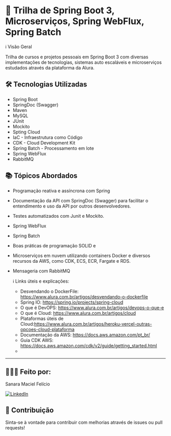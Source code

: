 # 🚀 Trilha de Spring Boot 3, Microserviços, Spring WebFlux, Spring Batch


ℹ️ Visão Geral

Trilha de cursos e projetos pessoais em Spring Boot 3 com diversas implementações de tecnologias, sistemas auto escaláveis e microserviços estudados através da plataforma da Alura.

## 🛠️ Tecnologias Utilizadas

- Spring Boot
- SpringDoc (Swagger) 
- Maven 
- MySQL 
- JUnit 
- Mockito 
- Spting Cloud 
- IaC - Infraestrutura como Código
- CDK - Cloud Development Kit
- Spring Batch -  Processamento em lote
- Spring WebFlux
- RabbitMQ

## 📚 Tópicos Abordados

- Programação reativa e assíncrona com Spring
- Documentação da API com SpringDoc (Swagger) para facilitar o entendimento e uso da API por outros desenvolvedores.
- Testes automatizados com Junit e Mockito.
- Spring WebFlux
- Spring Batch
- Boas práticas de programação SOLID e
- Microserviços em nuvem utilizando containers Docker e diversos recursos da AWS, como CDK, ECS, ECR, Fargate e RDS.
- Mensageria com RabbitMQ


  ℹ️ Links úteis e explicações:
  - Desvendando o DockerFile: https://www.alura.com.br/artigos/desvendando-o-dockerfile
  - Spring IO: https://spring.io/projects/spring-cloud
  - O que é DevOPS: https://www.alura.com.br/artigos/devops-o-que-e
  - O que é Cloud: https://www.alura.com.br/artigos/cloud
  - Plataformas úteis de Cloud:https://www.alura.com.br/artigos/heroku-vercel-outras-opcoes-cloud-plataforma
  - Documentação da AWS: https://docs.aws.amazon.com/pt_br/
  - Guia CDK AWS: https://docs.aws.amazon.com/cdk/v2/guide/getting_started.html
  - 

    
---
## 🧛🏽‍♀️ Feito por:
Sanara Maciel Felício

[![LinkedIn](https://img.icons8.com/color/48/linkedin.png)](https://www.linkedin.com/in/sanara-maciel-felicio-99521bb8/)


## 🌟 Contribuição

Sinta-se à vontade para contribuir com melhorias através de issues ou pull requests!



